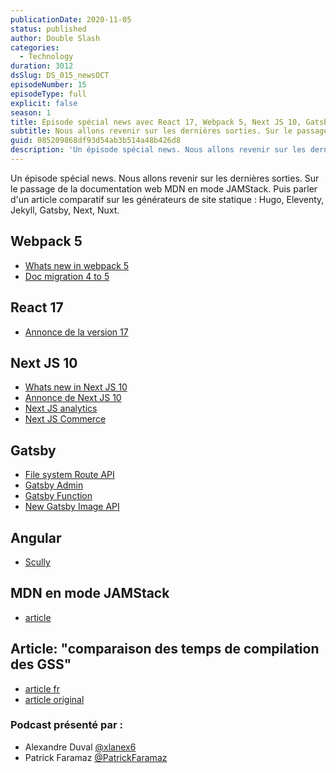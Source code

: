 ```yaml
---
publicationDate: 2020-11-05
status: published
author: Double Slash
categories:
  - Technology
duration: 3012
dsSlug: DS_015_newsOCT
episodeNumber: 15
episodeType: full
explicit: false
season: 1
title: Épisode spécial news avec React 17, Webpack 5, Next JS 10, Gatsby...
subtitle: Nous allons revenir sur les dernières sorties. Sur le passage de la documentation web MDN en mode JAMStack. Puis parler d'un article comparatif sur les générateurs de site statique.
guid: 085209868df93d54ab3b514a48b426d8
description: 'Un épisode spécial news. Nous allons revenir sur les dernières sorties. Sur le passage de la documentation web MDN en mode JAMStack. Puis parler d''un article comparatif sur les générateurs de site statique : Hugo, Eleventy, Jekyll, Gatsby, Next, Nuxt. Webpack 5 Whats new in webpack 5 Doc migration 4 to 5 React 17 Annonce de la version 17 Next JS 10 Whats new in Next JS 10 Annonce de Next JS 10 Next JS analytics Next JS Commerce Gatsby File system Route API Gatsby Admin Gatsby Function New Gatsby Image API Angular Scully MDN en mode JAMStack article Article: "comparaison des temps de compilation des GSS" article fr article original Podcast présenté par : Alexandre Duval @xlanex6 Patrick Faramaz @PatrickFaramaz'
---
```


Un épisode spécial news. Nous allons revenir sur les dernières sorties. Sur le passage de la documentation web MDN en mode JAMStack. Puis parler d'un article comparatif sur les générateurs de site statique : Hugo, Eleventy, Jekyll, Gatsby, Next, Nuxt.

## Webpack 5

- [Whats new in webpack 5](https://medium.com/frontend-digest/whats-new-in-webpack-5-ef619bb74fae)
- [Doc migration 4 to 5](https://webpack.js.org/migrate/5/)

## React 17

- [Annonce de la version 17](https://reactjs.org/blog/2020/10/20/react-v17.html)

## Next JS 10

- [Whats new in Next JS 10](https://medium.com/frontend-digest/whats-new-in-nextjs-10-218d84145fea)
- [Annonce de Next JS 10](https://nextjs.org/blog/next-10)
- [Next JS analytics](https://vercel.com/docs/next.js/analytics)
- [Next JS Commerce](https://nextjs.org/commerce)

## Gatsby

- [File system Route API](https://www.gatsbyjs.com/docs/file-system-page-creation/)
- [Gatsby Admin](https://github.com/gatsbyjs/gatsby/blob/master/packages/gatsby-admin/README.md)
- [Gatsby Function](https://github.com/gatsbyjs/gatsby/discussions/27667)
- [New Gatsby Image API](https://github.com/gatsbyjs/gatsby/discussions/27668)

## Angular

- [Scully](https://scully.io/)

## MDN en mode JAMStack

- [article](https://hacks.mozilla.org/2020/10/mdn-web-docs-evolves-lowdown-on-the-upcoming-new-platform/)

## Article: "comparaison des temps de compilation des GSS"

- [article fr](https://jamstatic.fr/2020/10/31/comparatif-performance-generateurs-de-site-statique/)
- [article original](https://css-tricks.com/comparing-static-site-generator-build-times/)

### Podcast présenté par :

- Alexandre Duval [@xlanex6](https://twitter.com/xlanex6)
- Patrick Faramaz [@PatrickFaramaz](https://twitter.com/PatrickFaramaz)
